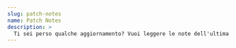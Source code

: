 ```yaml
---
slug: patch-notes
name: Patch Notes
description: >
  Ti sei perso qualche aggiornamento? Vuoi leggere le note dell'ultima patch in italiano? Qui puoi trovarle tutte, insieme a moltissime guide
---
```

